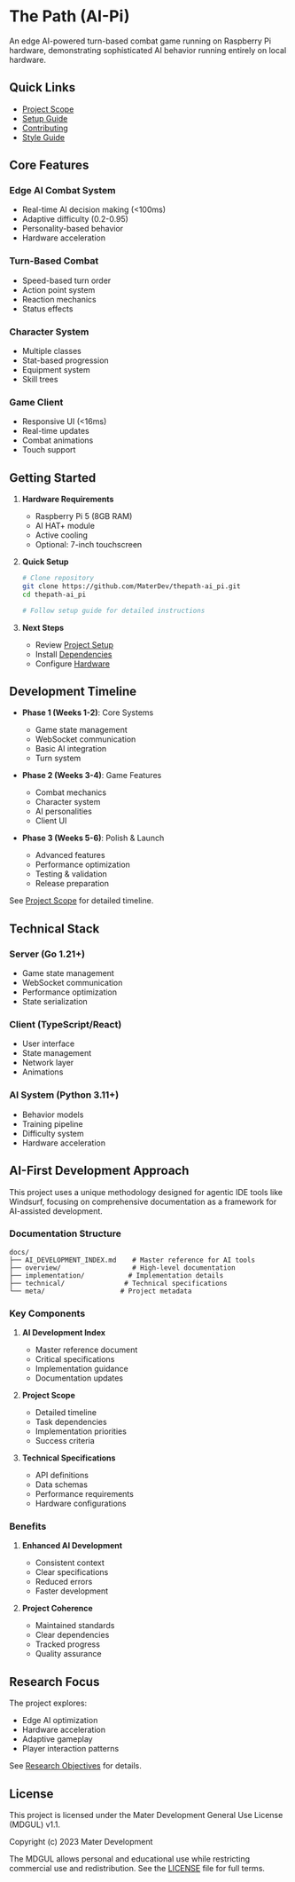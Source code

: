 # The Path (AI-Pi)

An edge AI-powered turn-based combat game running on Raspberry Pi hardware, demonstrating sophisticated AI behavior running entirely on local hardware.

## Quick Links
- [Project Scope](docs/overview/project-scope.md)
- [Setup Guide](docs/implementation/setup/project-setup.md)
- [Contributing](docs/meta/contributing.md)
- [Style Guide](docs/meta/style-guide.md)

## Core Features

### Edge AI Combat System
- Real-time AI decision making (<100ms)
- Adaptive difficulty (0.2-0.95)
- Personality-based behavior
- Hardware acceleration

### Turn-Based Combat
- Speed-based turn order
- Action point system
- Reaction mechanics
- Status effects

### Character System
- Multiple classes
- Stat-based progression
- Equipment system
- Skill trees

### Game Client
- Responsive UI (<16ms)
- Real-time updates
- Combat animations
- Touch support

## Getting Started

1. **Hardware Requirements**
   - Raspberry Pi 5 (8GB RAM)
   - AI HAT+ module
   - Active cooling
   - Optional: 7-inch touchscreen

2. **Quick Setup**
   ```bash
   # Clone repository
   git clone https://github.com/MaterDev/thepath-ai_pi.git
   cd thepath-ai_pi

   # Follow setup guide for detailed instructions
   ```

3. **Next Steps**
   - Review [Project Setup](docs/implementation/setup/project-setup.md)
   - Install [Dependencies](docs/technical/dependencies.md)
   - Configure [Hardware](docs/technical/hardware/configuration.md)

## Development Timeline

- **Phase 1 (Weeks 1-2)**: Core Systems
  - Game state management
  - WebSocket communication
  - Basic AI integration
  - Turn system

- **Phase 2 (Weeks 3-4)**: Game Features
  - Combat mechanics
  - Character system
  - AI personalities
  - Client UI

- **Phase 3 (Weeks 5-6)**: Polish & Launch
  - Advanced features
  - Performance optimization
  - Testing & validation
  - Release preparation

See [Project Scope](docs/overview/project-scope.md) for detailed timeline.

## Technical Stack

### Server (Go 1.21+)
- Game state management
- WebSocket communication
- Performance optimization
- State serialization

### Client (TypeScript/React)
- User interface
- State management
- Network layer
- Animations

### AI System (Python 3.11+)
- Behavior models
- Training pipeline
- Difficulty system
- Hardware acceleration

## AI-First Development Approach

This project uses a unique methodology designed for agentic IDE tools like Windsurf, focusing on comprehensive documentation as a framework for AI-assisted development.

### Documentation Structure

```
docs/
├── AI_DEVELOPMENT_INDEX.md    # Master reference for AI tools
├── overview/                  # High-level documentation
├── implementation/           # Implementation details
├── technical/               # Technical specifications
└── meta/                   # Project metadata
```

### Key Components

1. **AI Development Index**
   - Master reference document
   - Critical specifications
   - Implementation guidance
   - Documentation updates

2. **Project Scope**
   - Detailed timeline
   - Task dependencies
   - Implementation priorities
   - Success criteria

3. **Technical Specifications**
   - API definitions
   - Data schemas
   - Performance requirements
   - Hardware configurations

### Benefits

1. **Enhanced AI Development**
   - Consistent context
   - Clear specifications
   - Reduced errors
   - Faster development

2. **Project Coherence**
   - Maintained standards
   - Clear dependencies
   - Tracked progress
   - Quality assurance

## Research Focus

The project explores:
- Edge AI optimization
- Hardware acceleration
- Adaptive gameplay
- Player interaction patterns

See [Research Objectives](docs/overview/research-objectives.md) for details.

## License

This project is licensed under the Mater Development General Use License (MDGUL) v1.1.

Copyright (c) 2023 Mater Development

The MDGUL allows personal and educational use while restricting commercial use and redistribution. See the [LICENSE](LICENSE) file for full terms.
